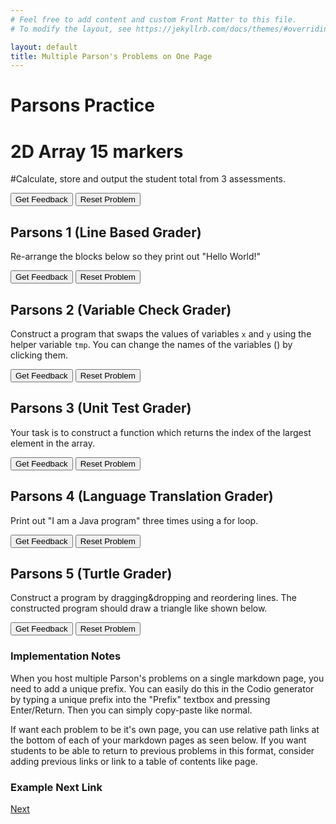 ```yaml
---
# Feel free to add content and custom Front Matter to this file.
# To modify the layout, see https://jekyllrb.com/docs/themes/#overriding-theme-defaults

layout: default
title: Multiple Parson's Problems on One Page
---
```

# Parsons Practice

# 2D Array 15 markers
#Calculate, store and output the student total from 3 assessments.
<div id="sortableTrash" class="sortable-code"></div> 
<div id="sortable" class="sortable-code"></div> 
<div style="clear:both;"></div> 
<p> 
    <input id="feedbackLink" value="Get Feedback" type="button" /> 
    <input id="newInstanceLink" value="Reset Problem" type="button" /> 
</p> 
<script type="text/javascript"> 
(function(){
  var initial = "DECLARE AverageGrades[1:NumStudents]: OF TYPE REAL\n" +
    "for i in range(0, NumStudents):\n" +
    "    tot = 0\n" +
    "    for j in range(0, NumAssessments):\n" +
    "        tot = tot + Grades[i][j]\n" +
    "    avgG = round(tot / NumAssessments, 2)\n" +
    "    AverageGrades[i] = avgG\n" +
    "    print (Names[i], &quot;average grade&quot;, avgG)";
  var parsonsPuzzle = new ParsonsWidget({
    "sortableId": "sortable",
    "max_wrong_lines": 10,
    "grader": ParsonsWidget._graders.LineBasedGrader,
    "exec_limit": 2500,
    "can_indent": true,
    "x_indent": 50,
    "lang": "en",
    "show_feedback": true
  });
  parsonsPuzzle.init(initial);
  parsonsPuzzle.shuffleLines();
  $("#newInstanceLink").click(function(event){ 
      event.preventDefault(); 
      parsonsPuzzle.shuffleLines(); 
  }); 
  $("#feedbackLink").click(function(event){ 
      event.preventDefault(); 
      parsonsPuzzle.getFeedback(); 
  }); 
})(); 
</script>

## Parsons 1 (Line Based Grader)
Re-arrange the blocks below so they print out "Hello World!"

<div id="p1-sortableTrash" class="sortable-code"></div>
<div id="p1-sortable" class="sortable-code"></div>
<div style="clear:both;"></div>
<p>
    <input id="p1-feedbackLink" value="Get Feedback" type="button" />
    <input id="p1-newInstanceLink" value="Reset Problem" type="button" />
</p>
<script type="text/javascript">
(function() {
  var initial = "print(\"Hello\")\n" +
    "print(\" \")\n" +
    "print(\"World\")\n" +
    "print(\"!\")";
  var parsonsPuzzle = new ParsonsWidget({
    "sortableId": "p1-sortable",
    "max_wrong_lines": 10,
    "grader": ParsonsWidget._graders.LineBasedGrader,
    "exec_limit": 2500,
    "can_indent": false,
    "x_indent": 50,
    "lang": "en",
    "trashId": "p1-sortableTrash"
  });
  parsonsPuzzle.init(initial);
  parsonsPuzzle.shuffleLines();
  $("#p1-newInstanceLink").click(function(event){
      event.preventDefault();
      parsonsPuzzle.shuffleLines();
  });
  $("#p1-feedbackLink").click(function(event){
      event.preventDefault();
      parsonsPuzzle.getFeedback();
  });
})();
</script>


## Parsons 2 (Variable Check Grader)
Construct a program that swaps the values of variables <code>x</code> and <code>y</code> using the helper variable <code>tmp</code>. You can change the names of the variables (<span class="jsparson-toggle"></span>) by clicking them.

<div id="p2-sortableTrash" class="sortable-code"></div>
<div id="p2-sortable" class="sortable-code"></div>
<div style="clear:both;"></div>
<p>
    <input id="p2-feedbackLink" value="Get Feedback" type="button" />
    <input id="p2-newInstanceLink" value="Reset Problem" type="button" />
</p>
<script type="text/javascript">
(function(){
  var initial = "$$toggle::x::y::tmp$$ = $$toggle::x::y::tmp$$\n" +
    "$$toggle::x::y::tmp$$ = $$toggle::x::y::tmp$$\n" +
    "$$toggle::x::y::tmp$$ = $$toggle::x::y::tmp$$";
  var parsonsPuzzle = new ParsonsWidget({
    "sortableId": "p2-sortable",
    "max_wrong_lines": 10,
    "grader": ParsonsWidget._graders.VariableCheckGrader,
    "exec_limit": 2500,
    "can_indent": true,
    "x_indent": 50,
    "lang": "en",
    "trashId": "p2-sortableTrash",
    "vartests": [
        {
            "message": "Testing with initial variable values x = 3 and y = 4",
            "initcode": "x = 3\ny = 4",
            "code": "",
            "variables": {}
        },
        {
            "message": "Testing with initial variable values x = 0 and y = 2",
            "initcode": "x = 0\ny = 2",
            "code": "",
            "variables": {}
        }
    ]
  });
  parsonsPuzzle.init(initial);
  parsonsPuzzle.shuffleLines();
  $("#p2-newInstanceLink").click(function(event){
      event.preventDefault();
      parsonsPuzzle.shuffleLines();
  });
  $("#p2-feedbackLink").click(function(event){
      event.preventDefault();
      parsonsPuzzle.getFeedback();
 });
})();
</script>

## Parsons 3 (Unit Test Grader)
Your task is to construct a function which returns the index of the largest element in the array.

<div id="p3-sortableTrash" class="sortable-code"></div>
<div id="p3-sortable" class="sortable-code"></div>
<div style="clear:both;"></div>
<p>
    <input id="p3-feedbackLink" value="Get Feedback" type="button" />
    <input id="p3-newInstanceLink" value="Reset Problem" type="button" />
</p>
<script type="text/javascript">
(function(){
  var initial = "def maxindex(arg):\n" +
    " ans = 0\n" +
    " for i in range(len(arg)):\n" +
    " if arg[i] > arg[ans]:\n" +
    " ans = i\n" +
    " while True:\n" +
    "pass\n" +
    " return ans";
  var parsonsPuzzle = new ParsonsWidget({
    "sortableId": "p3-sortable",
    "max_wrong_lines": 10,
    "grader": ParsonsWidget._graders.UnitTestGrader,
    "exec_limit": 2500,
    "can_indent": true,
    "x_indent": 50,
    "lang": "en",
    "trashId": "p3-sortableTrash",
    "unittests": "import unittestparson\nclass myTests(unittestparson.unittest):\n  def test_0(self):\n    self.assertEqual(,,)\n_test_result = myTests().main()"
  });
  parsonsPuzzle.init(initial);
  parsonsPuzzle.shuffleLines();
  $("#p3-newInstanceLink").click(function(event){
      event.preventDefault();
      parsonsPuzzle.shuffleLines();
  });
  $("#p3-feedbackLink").click(function(event){
      event.preventDefault();
      parsonsPuzzle.getFeedback();
  });
})();
</script>

## Parsons 4 (Language Translation Grader)
Print out "I am a Java program" three times using a for loop.

<div id="p4-sortableTrash" class="sortable-code"></div>
<div id="p4-sortable" class="sortable-code"></div>
<div style="clear:both;"></div>
<p>
    <input id="p4-feedbackLink" value="Get Feedback" type="button" />
    <input id="p4-newInstanceLink" value="Reset Problem" type="button" />
</p>
<script type="text/javascript">
(function(){
  var initial = "for (int i=0;i<3;i++) {\n" +
    "System.out.print(\\\"I \\\");\n" +
    "System.out.print(\\\"am \\\");\n" +
    "System.out.print(\\\"a Java program \\\");\n" +
    "}";
  var parsonsPuzzle = new ParsonsWidget({
    "sortableId": "p4-sortable",
    "max_wrong_lines": 1,
    "grader": ParsonsWidget._graders.LanguageTranslationGrader,
    "exec_limit": 2500,
    "can_indent": true,
    "x_indent": 50,
    "lang": "en",
    "executable_code": "for x in range(3):\n    output += 'I '\n    output += 'am '\n    output += 'a Java program '\npass",
    "programmingLang": "java",
    "vartests": [
        {
            "message": "Testing...",
            "initcode": "output = ''",
            "code": "",
            "variables": {
                "output": "I am a Java program I am a Java program I am a Java program "
            }
        }
    ]
  });
  parsonsPuzzle.init(initial);
  parsonsPuzzle.shuffleLines();
  $("#p4-newInstanceLink").click(function(event){
      event.preventDefault();
      parsonsPuzzle.shuffleLines();
  });
  $("#p4-feedbackLink").click(function(event){
      event.preventDefault();
      parsonsPuzzle.getFeedback();
   });
})();
</script>


## Parsons 5 (Turtle Grader)
Construct a program by dragging&amp;dropping and reordering lines. The constructed program should draw a triangle like shown below.

<div id="p5-sortableTrash" class="sortable-code"></div>
<div id="p5-sortable" class="sortable-code"></div>
<div style="clear:both;"></div>
<p>
    <input id="p5-feedbackLink" value="Get Feedback" type="button" />
    <input id="p5-newInstanceLink" value="Reset Problem" type="button" />
</p>
<script type="text/javascript">
(function(){
  var initial = "REPEAT 3 TIMES\n" +
    "  forward(100)\n" +
    "  left(120)\n" +
    "ENDREPEAT";
  var parsonsPuzzle = new ParsonsWidget({
    "sortableId": "p5-sortable",
    "max_wrong_lines": 1,
    "grader": ParsonsWidget._graders.TurtleGrader,
    "exec_limit": 2500,
    "can_indent": true,
    "x_indent": 50,
    "lang": "en",
    "trashId": "p5-sortableTrash",
    "executable_code": "for i in range(0,3):\nmyTurtle.forward(100)\nmyTurtle.left(120)\npass",
    "programmingLang": "pseudo",
    "turtleModelCode": "modelTurtle.forward(100)\nmodelTurtle.left(120)\nmodelTurtle.forward(100)\nmodelTurtle.left(120)\nmodelTurtle.forward(100)\nmodelTurtle.left(120)",
  });
  parsonsPuzzle.init(initial);
  parsonsPuzzle.shuffleLines();
  $("#p5-newInstanceLink").click(function(event){
      event.preventDefault();
      parsonsPuzzle.shuffleLines();
  });
  $("#p5-feedbackLink").click(function(event){
      event.preventDefault();
      parsonsPuzzle.getFeedback();
  });
})();
</script>

### Implementation Notes

When you host multiple Parson's problems on a single markdown page, you need to add a unique prefix. You can easily do this in the Codio generator by typing a unique prefix into the "Prefix" textbox and pressing Enter/Return. Then you can simply copy-paste like normal.

If want each problem to be it's own page, you can use relative path links at the bottom of each of your markdown pages as seen below. If you want students to be able to return to previous problems in this format, consider adding previous links or link to a table of contents like page.

### Example Next Link
[Next](./parsons/example1.html)
